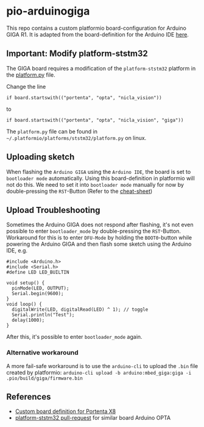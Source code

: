 # pio-arduinogiga

This repo contains a custom platformio board-configuration for Arduino GIGA R1. 
It is adapted from the board-definition  for the Arduino IDE [here](https://github.com/arduino/ArduinoCore-mbed/blob/main/boards.txt).

## Important: Modify platform-ststm32

The GIGA board requires a modification of the `platform-ststm32` platform in the [platform.py](https://github.com/platformio/platform-ststm32/blob/develop/platform.py) file.

Change the line 
```
if board.startswith(("portenta", "opta", "nicla_vision"))
```

to 

```
if board.startswith(("portenta", "opta", "nicla_vision", "giga"))
```

The `platform.py` file can be found in `~/.platformio/platforms/ststm32/platform.py` on linux.

## Uploading sketch

When flashing the `Arduino GIGA` using the `Arduino IDE`, the board is set to `bootloader mode` automatically. Using this board-definition in platformio will not do this. We need to set it into `bootloader mode` manually for now by double-pressing the `RST`-Button (Refer to the [cheat-sheet](https://docs.arduino.cc/tutorials/giga-r1-wifi/cheat-sheet#mbed-os))

## Upload Troubleshooting

Sometimes the Arduino GIGA does not respond after flashing, it's not even possible to enter `bootloader_mode` by double-pressing the `RST`-Button. Workaround for this is to enter `DFU-Mode` by holding the `BOOT0`-button while powering the Arduino GIGA and then flash some sketch using the Arduino IDE, e.g. 

```
#include <Arduino.h>
#include <Serial.h>
#define LED LED_BUILTIN

void setup() {
  pinMode(LED, OUTPUT);
  Serial.begin(9600);
}
void loop() {
  digitalWrite(LED, digitalRead(LED) ^ 1); // toggle
  Serial.println("Test");
  delay(1000);
}
```

After this, it's possible to enter `bootloader_mode` again.

### Alternative workaround

A more fail-safe workaround is to use the `arduino-cli` to upload the `.bin` file created by platformio: `arduino-cli upload -b arduino:mbed_giga:giga -i .pio/build/giga/firmware.bin`

## References

- [Custom board definition for Portenta X8](https://github.com/maxgerhardt/pio-portentax8/tree/main)
- [platform-ststm32 pull-request](https://github.com/platformio/platform-ststm32/pull/678/files) for similar board Arduino OPTA
